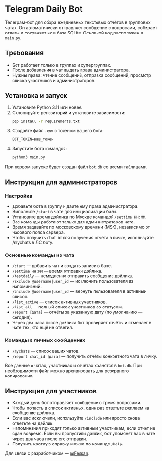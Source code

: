 # Telegram Daily Bot

Телеграм-бот для сбора ежедневных текстовых отчётов в групповых чатах. Он автоматически
отправляет сообщение с вопросами, собирает ответы и сохраняет их в базе SQLite. Основной
код расположен в `main.py`.

## Требования

- Бот работает только в группах и супергруппах.
- После добавления в чат выдать права администратора.
- Нужны права: чтение сообщений, отправка сообщений, просмотр списка участников и администраторов.



## Установка и запуск

1. Установите Python 3.11 или новее.
2. Склонируйте репозиторий и установите зависимости:
   ```bash
   pip install -r requirements.txt
   ```
3. Создайте файл `.env` с токеном вашего бота:
   ```
   BOT_TOKEN=ваш_токен
   ```
4. Запустите бота командой:
   ```bash
   python3 main.py
   ```

При первом запуске будет создан файл `bot.db` со всеми таблицами.

## Инструкция для администраторов

### Настройка
- Добавьте бота в группу и дайте ему права администратора.
- Выполните `/start` в чате для инициализации базы.
- Установите время дэйлика по Москве командой `/settime HH:MM`.
- Все команды работают только для администраторов чата.
- Время задавайте по московскому времени (MSK), независимо от часового пояса сервера.
- Чтобы получить chat_id для получения отчёта в личке, используйте /mychats в ЛС боту.


### Основные команды из чата
- `/start` — добавить чат и создать записи в базе.
- `/settime HH:MM` — время отправки дэйлика.
- `/testdaily` — немедленно отправить сообщение дэйлика.
- `/exclude @username|user_id` — исключить пользователя из напоминаний.
- `/include @username|user_id` — вернуть пользователя в активный список.
- `/list_active` — список активных участников.
- `/list_all` — полный список участников со статусом.
- `/report [дата]` — отчёты за указанную дату (по умолчанию — сегодня).
- Через два часа после дэйлика бот проверяет отчёты и отмечает в чате тех, кто
  ещё не ответил.

### Команды в личных сообщениях
- `/mychats` — список ваших чатов.
- `/report chat_id [дата]` — получить отчёты конкретного чата в личку.

Все данные о чатах, участниках и отчётах хранятся в `bot.db`. При необходимости файл можно
архивировать для резервного копирования.

## Инструкция для участников

- Каждый день бот отправляет сообщение с тремя вопросами.
- Чтобы попасть в список активных, один раз ответьте реплаем на сообщение дэйлика.
- Если вас исключили, используйте `/include` или просто снова ответьте на дэйлик.
- Напоминания приходят только активным участникам, если отчёт не сдан вовремя.
  Если вы пропустили дэйлик, бот упомянет вас в чате через два часа после его
  отправки.
- Получить краткую справку можно по команде `/help`.

Для связи с разработчиком — [@Fessan](https://t.me/Fessan).
